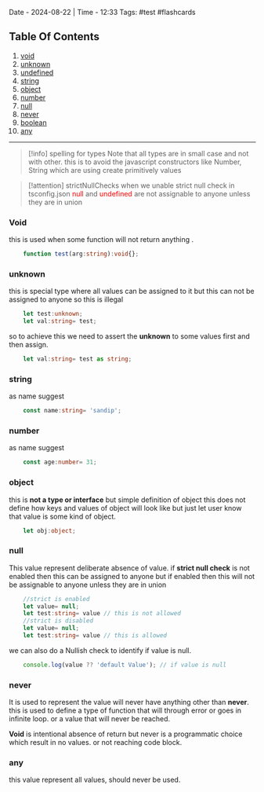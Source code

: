 Date - 2024-08-22  |  Time - 12:33
Tags: #test #flashcards

## Table Of Contents

1. [void](#void)
2. [unknown](#unknown)
3. [undefined](#undefined)
4. [string](string)
5. [object](#object)
6. [number](#number)
7. [null](#null)
8. [never](#never)
9. [boolean](#boolean)
10. [any](#any)

----

> [!info] spelling for types
> Note that all types are in small case and not with other. this is to avoid the javascript constructors like Number, String which are using create primitively values


> [!attention] strictNullChecks
> when we unable strict null check in tsconfig.json <font color="#ff0000">null</font> and <font color="#ff0000">undefined</font> are not assignable to anyone unless they are in union


### Void
this is used when some function will not return anything .
```ts
	function test(arg:string):void{};
```

### unknown 
this is special type where all values can be assigned to it but this can not be assigned to anyone 
so this is illegal
```ts
	let test:unknown;
	let val:string= test;
```
so to achieve this we need to assert the **unknown** to some values first and then assign.
```ts
	let val:string= test as string;
```

### string
as name suggest 
```ts
	const name:string= 'sandip';
```

### number
as name suggest 
```ts
	const age:number= 31;
```

### object 
this is **not a type or interface** but simple definition of object this does not define how keys and values of object will look like but just let user know that value is some kind of object.
```ts
	let obj:object;
```

### null
This value represent deliberate absence of value. if **strict null check** is not enabled then this can be assigned to anyone but if enabled then this will not be assignable to anyone unless they are in union
```ts
	//strict is enabled
	let value= null;
	let test:string= value // this is not allowed
	//strict is disabled
	let value= null;
	let test:string= value // this is allowed
```
we can also do a Nullish check to identify if value is null.
```ts
	console.log(value ?? 'default Value'); // if value is null  
```

### never

It is used to represent the value will never have anything other than **never**. this is used to define a type of function that will through error or goes in infinite loop. or a value that will never be reached. 

**Void** is intentional absence of return but never is a programmatic choice which result in no values. or not reaching code block.

### any
this value represent all values, should never be used. 